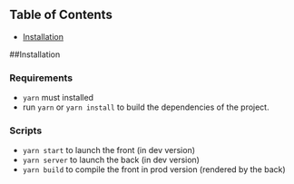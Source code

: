 ## Table of Contents

- [Installation](#installation)

##Installation

### Requirements

- `yarn` must installed
- run `yarn` or `yarn install` to build the dependencies of the project.

### Scripts

- `yarn start` to launch the front (in dev version)
- `yarn server` to launch the back (in dev version)
- `yarn build` to compile the front in prod version (rendered by the back)
